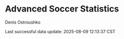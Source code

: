 # Advanced Soccer Statistics
Denis Ostroushko

<!-- gfm -->

Last successful data update: 2025-08-09 12:13:37 CST
